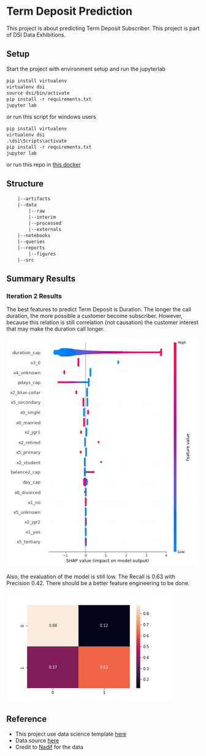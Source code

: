 # Term Deposit Prediction

This project is about predicting Term Deposit Subscriber. This project is part of DSI Data Exhibitions.

## Setup

Start the project with environment setup and run the jupyterlab

```
pip install virtualenv
virtualenv dsi
source dsi/bin/activate
pip install -r requirements.txt
jupyter lab
```
or run this script for windows users
```
pip install virtualenv
virtualenv dsi
.\dsi\Scripts\activate
pip install -r requirements.txt
jupyter lab
```

or run this repo in [this docker](https://hub.docker.com/r/alamhanz/jupebase/tags)

## Structure

```
    |--artifacts
    |--data
        |--raw
        |--interim
        |--processed
        |--externals
    |--notebooks
    |--queries
    |--reports
        |--figures
    |--src
```

## Summary Results

### Iteration 2 Results

The best features to predict Term Deposit is Duration. The longer the call duration, the more possible a customer become subscriber.
However, because this relation is still correlation (not causation) the customer interest that may make the duration call longer.

![](reports/figures/iteration2_shap.png)

Also, the evaluation of the model is still low. The Recall is 0.63 with Precision 0.42. There should be a better feature engineering to be done.

![](reports/figures/iteration2_conf_mat.png)


## Reference

* This project use data science template [here](https://github.com/alamhanz/data_science_template)
* Data source [here](https://docs.google.com/spreadsheets/d/1eCCy19ScSG9AggvyNtlsaHcemsX8byPgwNxOzYJoEws/edit#gid=1333185318)
* Credit to [Nadif](https://github.com/nadifwahdi) for the data
